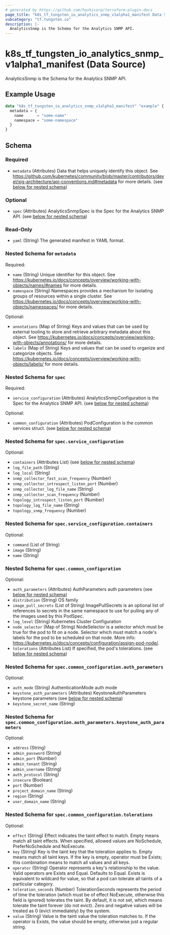 ```yaml
---
# generated by https://github.com/hashicorp/terraform-plugin-docs
page_title: "k8s_tf_tungsten_io_analytics_snmp_v1alpha1_manifest Data Source - terraform-provider-k8s"
subcategory: "tf.tungsten.io"
description: |-
  AnalyticsSnmp is the Schema for the Analytics SNMP API.
---
```


# k8s_tf_tungsten_io_analytics_snmp_v1alpha1_manifest (Data Source)

AnalyticsSnmp is the Schema for the Analytics SNMP API.

## Example Usage

```terraform
data "k8s_tf_tungsten_io_analytics_snmp_v1alpha1_manifest" "example" {
  metadata = {
    name      = "some-name"
    namespace = "some-namespace"
  }
}
```

<!-- schema generated by tfplugindocs -->
## Schema

### Required

- `metadata` (Attributes) Data that helps uniquely identify this object. See https://github.com/kubernetes/community/blob/master/contributors/devel/sig-architecture/api-conventions.md#metadata for more details. (see [below for nested schema](#nestedatt--metadata))

### Optional

- `spec` (Attributes) AnalyticsSnmpSpec is the Spec for the Analytics SNMP API. (see [below for nested schema](#nestedatt--spec))

### Read-Only

- `yaml` (String) The generated manifest in YAML format.

<a id="nestedatt--metadata"></a>
### Nested Schema for `metadata`

Required:

- `name` (String) Unique identifier for this object. See https://kubernetes.io/docs/concepts/overview/working-with-objects/names/#names for more details.
- `namespace` (String) Namespaces provides a mechanism for isolating groups of resources within a single cluster. See https://kubernetes.io/docs/concepts/overview/working-with-objects/namespaces/ for more details.

Optional:

- `annotations` (Map of String) Keys and values that can be used by external tooling to store and retrieve arbitrary metadata about this object. See https://kubernetes.io/docs/concepts/overview/working-with-objects/annotations/ for more details.
- `labels` (Map of String) Keys and values that can be used to organize and categorize objects. See https://kubernetes.io/docs/concepts/overview/working-with-objects/labels/ for more details.


<a id="nestedatt--spec"></a>
### Nested Schema for `spec`

Required:

- `service_configuration` (Attributes) AnalyticsSnmpConfiguration is the Spec for the Analytics SNMP API. (see [below for nested schema](#nestedatt--spec--service_configuration))

Optional:

- `common_configuration` (Attributes) PodConfiguration is the common services struct. (see [below for nested schema](#nestedatt--spec--common_configuration))

<a id="nestedatt--spec--service_configuration"></a>
### Nested Schema for `spec.service_configuration`

Optional:

- `containers` (Attributes List) (see [below for nested schema](#nestedatt--spec--service_configuration--containers))
- `log_file_path` (String)
- `log_local` (String)
- `snmp_collector_fast_scan_frequency` (Number)
- `snmp_collector_introspect_listen_port` (Number)
- `snmp_collector_log_file_name` (String)
- `snmp_collector_scan_frequency` (Number)
- `topology_introspect_listen_port` (Number)
- `topology_log_file_name` (String)
- `topology_snmp_frequency` (Number)

<a id="nestedatt--spec--service_configuration--containers"></a>
### Nested Schema for `spec.service_configuration.containers`

Optional:

- `command` (List of String)
- `image` (String)
- `name` (String)



<a id="nestedatt--spec--common_configuration"></a>
### Nested Schema for `spec.common_configuration`

Optional:

- `auth_parameters` (Attributes) AuthParameters auth parameters (see [below for nested schema](#nestedatt--spec--common_configuration--auth_parameters))
- `distribution` (String) OS family
- `image_pull_secrets` (List of String) ImagePullSecrets is an optional list of references to secrets in the same namespace to use for pulling any of the images used by this PodSpec.
- `log_level` (String) Kubernetes Cluster Configuration
- `node_selector` (Map of String) NodeSelector is a selector which must be true for the pod to fit on a node. Selector which must match a node's labels for the pod to be scheduled on that node. More info: https://kubernetes.io/docs/concepts/configuration/assign-pod-node/.
- `tolerations` (Attributes List) If specified, the pod's tolerations. (see [below for nested schema](#nestedatt--spec--common_configuration--tolerations))

<a id="nestedatt--spec--common_configuration--auth_parameters"></a>
### Nested Schema for `spec.common_configuration.auth_parameters`

Optional:

- `auth_mode` (String) AuthenticationMode auth mode
- `keystone_auth_parameters` (Attributes) KeystoneAuthParameters keystone parameters (see [below for nested schema](#nestedatt--spec--common_configuration--auth_parameters--keystone_auth_parameters))
- `keystone_secret_name` (String)

<a id="nestedatt--spec--common_configuration--auth_parameters--keystone_auth_parameters"></a>
### Nested Schema for `spec.common_configuration.auth_parameters.keystone_auth_parameters`

Optional:

- `address` (String)
- `admin_password` (String)
- `admin_port` (Number)
- `admin_tenant` (String)
- `admin_username` (String)
- `auth_protocol` (String)
- `insecure` (Boolean)
- `port` (Number)
- `project_domain_name` (String)
- `region` (String)
- `user_domain_name` (String)



<a id="nestedatt--spec--common_configuration--tolerations"></a>
### Nested Schema for `spec.common_configuration.tolerations`

Optional:

- `effect` (String) Effect indicates the taint effect to match. Empty means match all taint effects. When specified, allowed values are NoSchedule, PreferNoSchedule and NoExecute.
- `key` (String) Key is the taint key that the toleration applies to. Empty means match all taint keys. If the key is empty, operator must be Exists; this combination means to match all values and all keys.
- `operator` (String) Operator represents a key's relationship to the value. Valid operators are Exists and Equal. Defaults to Equal. Exists is equivalent to wildcard for value, so that a pod can tolerate all taints of a particular category.
- `toleration_seconds` (Number) TolerationSeconds represents the period of time the toleration (which must be of effect NoExecute, otherwise this field is ignored) tolerates the taint. By default, it is not set, which means tolerate the taint forever (do not evict). Zero and negative values will be treated as 0 (evict immediately) by the system.
- `value` (String) Value is the taint value the toleration matches to. If the operator is Exists, the value should be empty, otherwise just a regular string.
